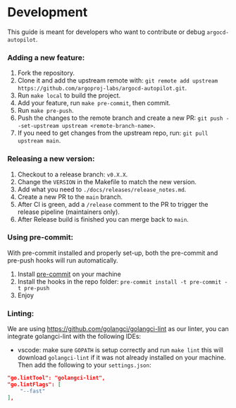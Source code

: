 # Development
This guide is meant for developers who want to contribute or debug `argocd-autopilot`.

### Adding a new feature:
1. Fork the repository.
2. Clone it and add the upstream remote with: `git remote add upstream https://github.com/argoproj-labs/argocd-autopilot.git`.
3. Run `make local` to build the project.
4. Add your feature, run `make pre-commit`, then commit.
5. Run `make pre-push`.
6. Push the changes to the remote branch and create a new PR: `git push --set-upstream upstream <remote-branch-name>`.
7. If you need to get changes from the upstream repo, run: `git pull upstream main`.

### Releasing a new version:
1. Checkout to a release branch: `v0.X.X`.
2. Change the `VERSION` in the Makefile to match the new version.
3. Add what you need to `./docs/releases/release_notes.md`.
4. Create a new PR to the `main` branch.
5. After CI is green, add a `/release` comment to the PR to trigger the release pipeline (maintainers only).
6. After Release build is finished you can merge back to `main`.

### Using pre-commit:
With pre-commit installed and properly set-up, both the pre-commit and pre-push hooks will run automatically.
1. Install [pre-commit](https://pre-commit.com/#install) on your machine
2. Install the hooks in the repo folder: `pre-commit install -t pre-commit -t pre-push`
3. Enjoy


### Linting:
We are using https://github.com/golangci/golangci-lint as our linter, you can integrate golangci-lint with the following IDEs:

- vscode: make sure `GOPATH` is setup correctly and run `make lint` this will download `golangci-lint` if it was not already installed on your machine. Then add the following to your `settings.json`:
```json
"go.lintTool": "golangci-lint",
"go.lintFlags": [
    "--fast"
],
```
